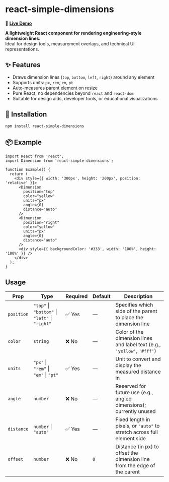 # react-simple-dimensions

🔗 **[Live Demo](https://react-simple-dimensions.pages.dev/)**

**A lightweight React component for rendering engineering-style dimension lines.**  
Ideal for design tools, measurement overlays, and technical UI representations.


## ✨ Features

- Draws dimension lines (`top`, `bottom`, `left`, `right`) around any element
- Supports units: `px`, `rem`, `em`, `pt`
- Auto-measures parent element on resize
- Pure React, no dependencies beyond `react` and `react-dom`
- Suitable for design aids, developer tools, or educational visualizations

## 🚀 Installation

```bash
npm install react-simple-dimensions
```

## 📦 Example

```tsx
import React from 'react';
import Dimension from 'react-simple-dimensions';

function Example() {
  return (
    <div style={{ width: '300px', height: '200px', position: 'relative' }}>
      <Dimension
        position="top"
        color="yellow"
        units="px"
        angle={0}
        distance="auto"
      />
      <Dimension
        position="right"
        color="yellow"
        units="px"
        angle={0}
        distance="auto"
      />
      <div style={{ backgroundColor: '#333', width: '100%', height: '100%' }} />
    </div>
  );
}
```

## Usage

| Prop       | Type                                           | Required | Default | Description                                                               |
| ---------- | ---------------------------------------------- | -------- | ------- | ------------------------------------------------------------------------- |
| `position` | `"top"` \| `"bottom"` \| `"left"` \| `"right"` | ✅ Yes    | —       | Specifies which side of the parent to place the dimension line            |
| `color`    | `string`                                       | ❌ No     | —       | Color of the dimension lines and label text (e.g., `'yellow'`, `'#fff'`)  |
| `units`    | `"px"` \| `"rem"` \| `"em"` \| `"pt"`          | ✅ Yes    | —       | Unit to convert and display the measured distance in                      |
| `angle`    | `number`                                       | ❌ No     | —       | Reserved for future use (e.g., angled dimensions); currently unused       |
| `distance` | `number` \| `"auto"`                           | ✅ Yes    | —       | Fixed length in pixels, or `"auto"` to stretch across full element side   |
| `offset`   | `number`                                       | ❌ No     | `0`     | Distance (in px) to offset the dimension line from the edge of the parent |
